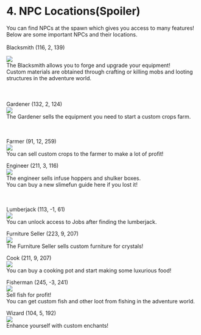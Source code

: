 # 4. NPC Locations(Spoiler)

You can find NPCs at the spawn which gives you access to many features!\
Below are some important NPCs and their locations.\
\
Blacksmith (116, 2, 139)

![](<../.gitbook/assets/image (6) (1) (1) (1) (1) (1).png>)\
The Blacksmith allows you to forge and upgrade your equipment!\
Custom materials are obtained through crafting or killing mobs and looting structures in the adventure world.\
\
\
\
Gardener (132, 2, 124)\
![](<../.gitbook/assets/image (8) (1) (1) (1).png>)\
The Gardener sells the equipment you need to start a custom crops farm.

\
\
Farmer (91, 12, 259)\
![](<../.gitbook/assets/image (9) (1).png>)\
You can sell custom crops to the farmer to make a lot of profit!



Engineer (211, 3, 116)\
![](<../.gitbook/assets/image (10) (1).png>)\
The engineer sells infuse hoppers and shulker boxes.\
You can buy a new slimefun guide here if you lost it!

\
\
Lumberjack (113, -1, 61)\
![](<../.gitbook/assets/image (11) (1).png>)\
You can unlock access to Jobs after finding the lumberjack.



Furniture Seller (223, 9, 207)\
![](<../.gitbook/assets/image (22).png>)\
The Furniture Seller sells custom furniture for crystals!



Cook (211, 9, 207)\
![](<../.gitbook/assets/image (58).png>)\
You can buy a cooking pot and start making some luxurious food!



Fisherman (245, -3, 241)\
![](<../.gitbook/assets/image (57).png>)\
Sell fish for profit!\
You can get custom fish and other loot from fishing in the adventure world.



Wizard (104, 5, 192)\
![](<../.gitbook/assets/image (52).png>)\
Enhance yourself with custom enchants!
